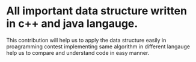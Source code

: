 # All important data structure written in c++ and java langauge.
This contribution will help us to apply the data structure easily in proagramming contest
implementing same algorithm in different langauge help us to compare and understand code in easy manner.
